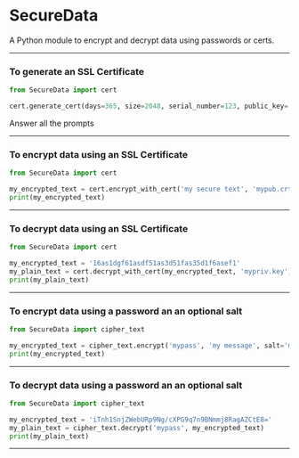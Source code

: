 # SecureData
A Python module to encrypt and decrypt data using passwords or certs.

---

### To generate an SSL Certificate
```python
from SecureData import cert

cert.generate_cert(days=365, size=2048, serial_number=123, public_key='mypub.crt', private_key='mypriv.key')
```
Answer all the prompts

---

### To encrypt data using an SSL Certificate
```python
from SecureData import cert

my_encrypted_text = cert.encrypt_with_cert('my secure text', 'mypub.crt')
print(my_encrypted_text)
```

---

### To decrypt data using an SSL Certificate
```python
from SecureData import cert

my_encrypted_text = '16as1dgf61asdf51as3d51fas35d1f6asef1'
my_plain_text = cert.decrypt_with_cert(my_encrypted_text, 'mypriv.key')
print(my_plain_text)
```

---

### To encrypt data using a password an an optional salt
```python
from SecureData import cipher_text

my_encrypted_text = cipher_text.encrypt('mypass', 'my message', salt='mysecretsalt')
print(my_encrypted_text)
```

---

### To decrypt data using a password an an optional salt
```python
from SecureData import cipher_text

my_encrypted_text = 'iTnh1SnjZWebURp9Ng/cXPG9q7n9BNmmj8RagAZCtE8='
my_plain_text = cipher_text.decrypt('mypass', my_encrypted_text)
print(my_plain_text)
```

---
